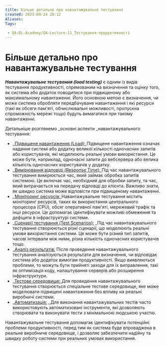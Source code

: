 ```yaml
---
title: Більше детально про навантажувальне тестування
created: 2023-09-24 20:12
Aliases:
Tags: 
 
 - QA-DL-Academy/QA-Lecture-11_Тестування-продуктивності
---
```

# Більше детально про навантажувальне тестування

**_Навантажувальне тестування (load testing)_** є одним із видів тестування продуктивності, спрямованим на визначення та оцінку того, як система або додаток поводитися при підвищеному або максимальному навантаженні. Його основною метою є визначення, чи може система обробляти передбачуване навантаження і які ресурси (такі як обсяги пам'яті, обчислювальні можливості, пропускна спроможність мережі тощо) будуть вимагатися при такому навантаженні.

Детальніше розглянемо _основні аспекти _навантажувального тестування:

* _<span style="text-decoration:underline;">Підвищене навантаження (Load): </span> Підвищене навантаження означає надання системі або додатку великої кількості одночасних запитів або користувачів, які моделюють реальні умови використання. Це може бути, наприклад, одночасні запити до вебсервера або велика кількість одночасних користувачів у додатку.
* _<span style="text-decoration:underline;">Вимірювання відповіді (Response Time): </span> Під час навантажувального тестування вимірюється час, який займає обробка запитів системою. Це включає час, необхідний для обробки запиту, та час, який витрачається на передачу відповіді до клієнта. Важливо знати, як швидко система може відповісти при підвищеному навантаженні.
* _<span style="text-decoration:underline;">Моніторинг ресурсів: </span> Навантажувальне тестування містить моніторинг ресурсів, таких як використання центрального процесора (CPU), обсяг оперативної пам'яті, мережевий трафік та інші ресурси. Це допомагає ідентифікувати можливі обмеження та дефіцити в інфраструктурі системи.
* _<span style="text-decoration:underline;">Сценарії тестування (Test Scenarios):</span> _Під час навантажувального тестування створюються різні сценарії, що моделюють реальні умови використання системи. Це може бути різний тип запитів, часові інтервали між ними, різна кількість одночасних користувачів тощо.
* _<span style="text-decoration:underline;">Аналіз результатів:</span>  Після проведення навантажувального тестування аналізуються результати для визначення, чи відповідає система або додаток вимогам продуктивності. Якщо виявляються проблеми, то можуть бути прийняті заходи для їх виправлення, такі як оптимізація коду, налаштування серверів або розширення інфраструктури.
* _<span style="text-decoration:underline;">Тестове середовище: </span> Для проведення навантажувального тестування створюється спеціальне тестове середовище, яке може моделювати підвищені навантаження без впливу на реальні виробничі системи.
* _<span style="text-decoration:underline;">Автоматизація:</span> _Для виконання навантажувальних тестів часто використовують автоматизовані інструменти, які дозволяють створювати та виконувати тести з мінімальною людською участю.

Навантажувальне тестування допомагає ідентифікувати потенційні проблеми продуктивності, перед тим як система буде впроваджена в реальне виробниче середовище, і дозволяє забезпечити надійну та швидку роботу системи при реальних умовах використання.
